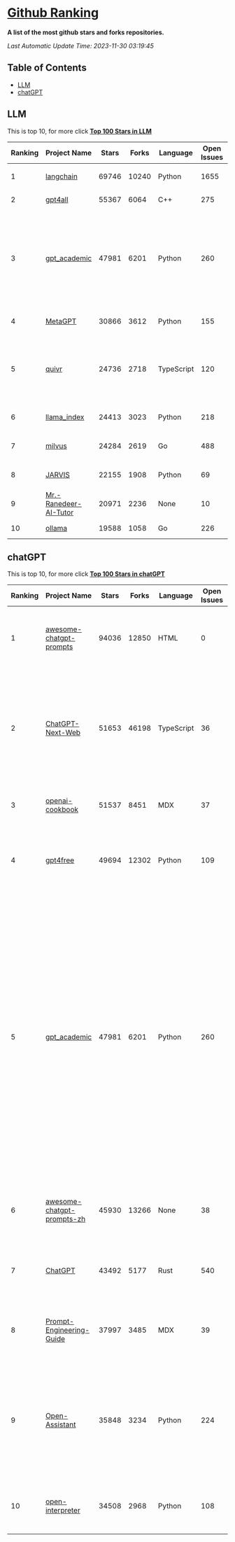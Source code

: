 [Github Ranking](./README.md)
==========

**A list of the most github stars and forks repositories.**

*Last Automatic Update Time: 2023-11-30 03:19:45*

## Table of Contents
 * [LLM](#LLM)
 * [chatGPT](#chatGPT)

## LLM

This is top 10, for more click **[Top 100 Stars in LLM](Top100/LLM.md)**

| Ranking | Project Name | Stars | Forks | Language | Open Issues | Description | Last Commit |
| ------- | ------------ | ----- | ----- | -------- | ----------- | ----------- | ----------- |
| 1 | [langchain](https://github.com/langchain-ai/langchain) | 69746 | 10240 | Python | 1655 | ⚡ Building applications with LLMs through composability ⚡ | 2023-11-30T03:19:04Z |
| 2 | [gpt4all](https://github.com/nomic-ai/gpt4all) | 55367 | 6064 | C++ | 275 | gpt4all: open-source LLM chatbots that you can run anywhere | 2023-11-29T20:59:35Z |
| 3 | [gpt_academic](https://github.com/binary-husky/gpt_academic) | 47981 | 6201 | Python | 260 | 为ChatGPT/GLM提供实用化交互界面，特别优化论文阅读/润色/写作体验，模块化设计，支持自定义快捷按钮&函数插件，支持Python和C++等项目剖析&自译解功能，PDF/LaTex论文翻译&总结功能，支持并行问询多种LLM模型，支持chatglm2等本地模型。兼容文心一言, moss, llama2, rwkv, claude2, 通义千问, 书生, 讯飞星火等。 | 2023-11-29T16:15:24Z |
| 4 | [MetaGPT](https://github.com/geekan/MetaGPT) | 30866 | 3612 | Python | 155 | 🌟 The Multi-Agent Framework: Given one line Requirement, return PRD, Design, Tasks, Repo | 2023-11-29T15:04:44Z |
| 5 | [quivr](https://github.com/StanGirard/quivr) | 24736 | 2718 | TypeScript | 120 | Your GenAI Second Brain 🧠  A personal productivity assistant ⚡️🤖 Chat with your files (PDF, CSV, ...)  & apps using GPT 3.5 / 4 turbo, Private, Anthropic, VertexAI, Ollama, LLMs, that you can share with users !  Local & Private alternative to OpenAI GPTs. | 2023-11-29T22:55:24Z |
| 6 | [llama_index](https://github.com/run-llama/llama_index) | 24413 | 3023 | Python | 218 | LlamaIndex (formerly GPT Index) is a data framework for your LLM applications | 2023-11-30T03:14:16Z |
| 7 | [milvus](https://github.com/milvus-io/milvus) | 24284 | 2619 | Go | 488 | A cloud-native vector database, storage for next generation AI applications | 2023-11-30T03:05:05Z |
| 8 | [JARVIS](https://github.com/microsoft/JARVIS) | 22155 | 1908 | Python | 69 | JARVIS, a system to connect LLMs with ML community. Paper: https://arxiv.org/pdf/2303.17580.pdf | 2023-11-26T00:54:49Z |
| 9 | [Mr.-Ranedeer-AI-Tutor](https://github.com/JushBJJ/Mr.-Ranedeer-AI-Tutor) | 20971 | 2236 | None | 10 | A GPT-4 AI Tutor Prompt for customizable personalized learning experiences. | 2023-11-18T21:18:14Z |
| 10 | [ollama](https://github.com/jmorganca/ollama) | 19588 | 1058 | Go | 226 | Get up and running with Llama 2 and other large language models locally | 2023-11-30T02:18:21Z |


## chatGPT

This is top 10, for more click **[Top 100 Stars in chatGPT](Top100/chatGPT.md)**

| Ranking | Project Name | Stars | Forks | Language | Open Issues | Description | Last Commit |
| ------- | ------------ | ----- | ----- | -------- | ----------- | ----------- | ----------- |
| 1 | [awesome-chatgpt-prompts](https://github.com/f/awesome-chatgpt-prompts) | 94036 | 12850 | HTML | 0 | This repo includes ChatGPT prompt curation to use ChatGPT better. | 2023-11-28T10:50:43Z |
| 2 | [ChatGPT-Next-Web](https://github.com/Yidadaa/ChatGPT-Next-Web) | 51653 | 46198 | TypeScript | 36 | A well-designed cross-platform ChatGPT UI (Web / PWA / Linux / Win / MacOS). 一键拥有你自己的跨平台 ChatGPT 应用。 | 2023-11-30T01:21:24Z |
| 3 | [openai-cookbook](https://github.com/openai/openai-cookbook) | 51537 | 8451 | MDX | 37 | Examples and guides for using the OpenAI API | 2023-11-29T22:24:38Z |
| 4 | [gpt4free](https://github.com/xtekky/gpt4free) | 49694 | 12302 | Python | 109 | The official gpt4free repository \| various collection of powerful language models | 2023-11-27T17:31:06Z |
| 5 | [gpt_academic](https://github.com/binary-husky/gpt_academic) | 47981 | 6201 | Python | 260 | 为ChatGPT/GLM提供实用化交互界面，特别优化论文阅读/润色/写作体验，模块化设计，支持自定义快捷按钮&函数插件，支持Python和C++等项目剖析&自译解功能，PDF/LaTex论文翻译&总结功能，支持并行问询多种LLM模型，支持chatglm2等本地模型。兼容文心一言, moss, llama2, rwkv, claude2, 通义千问, 书生, 讯飞星火等。 | 2023-11-29T16:15:24Z |
| 6 | [awesome-chatgpt-prompts-zh](https://github.com/PlexPt/awesome-chatgpt-prompts-zh) | 45930 | 13266 | None | 38 | ChatGPT 中文调教指南。各种场景使用指南。学习怎么让它听你的话。 | 2023-11-10T13:16:59Z |
| 7 | [ChatGPT](https://github.com/lencx/ChatGPT) | 43492 | 5177 | Rust | 540 | 🔮 ChatGPT Desktop Application (Mac, Windows and Linux) | 2023-11-28T20:56:18Z |
| 8 | [Prompt-Engineering-Guide](https://github.com/dair-ai/Prompt-Engineering-Guide) | 37997 | 3485 | MDX | 39 | 🐙 Guides, papers, lecture, notebooks and resources for prompt engineering | 2023-11-29T07:35:12Z |
| 9 | [Open-Assistant](https://github.com/LAION-AI/Open-Assistant) | 35848 | 3234 | Python | 224 | OpenAssistant is a chat-based assistant that understands tasks, can interact with third-party systems, and retrieve information dynamically to do so. | 2023-11-28T09:38:08Z |
| 10 | [open-interpreter](https://github.com/KillianLucas/open-interpreter) | 34508 | 2968 | Python | 108 | OpenAI's Code Interpreter in your terminal, running locally | 2023-11-30T02:52:31Z |

